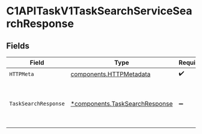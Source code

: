 # C1APITaskV1TaskSearchServiceSearchResponse


## Fields

| Field                                                                                        | Type                                                                                         | Required                                                                                     | Description                                                                                  |
| -------------------------------------------------------------------------------------------- | -------------------------------------------------------------------------------------------- | -------------------------------------------------------------------------------------------- | -------------------------------------------------------------------------------------------- |
| `HTTPMeta`                                                                                   | [components.HTTPMetadata](../../models/components/httpmetadata.md)                           | :heavy_check_mark:                                                                           | N/A                                                                                          |
| `TaskSearchResponse`                                                                         | [*components.TaskSearchResponse](../../models/components/tasksearchresponse.md)              | :heavy_minus_sign:                                                                           | The TaskSearchResponse message contains a list of results and a nextPageToken if applicable. |